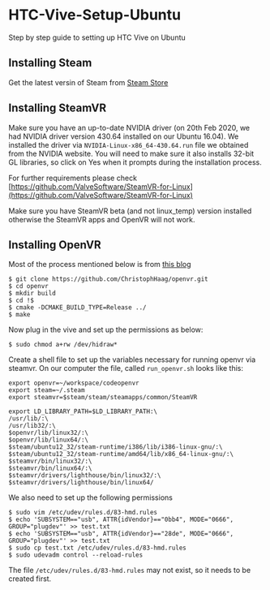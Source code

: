 # HTC-Vive-Setup-Ubuntu
Step by step guide to setting up HTC Vive on Ubuntu

## Installing Steam

Get the latest versin of Steam from [Steam Store](https://www.steamvr.com/en/)

## Installing SteamVR 

Make sure you have an up-to-date NVIDIA driver (on 20th Feb 2020, we had NVIDIA driver version 430.64 installed on our Ubuntu 16.04). We installed the driver via `NVIDIA-Linux-x86_64-430.64.run` file we obtained from the NVIDIA website. You will need to make sure it also installs 32-bit GL libraries, so click on Yes when it prompts during the installation process.

For further requirements please check [https://github.com/ValveSoftware/SteamVR-for-Linux](https://github.com/ValveSoftware/SteamVR-for-Linux)

Make sure you have SteamVR beta (and not linux_temp) version installed otherwise the SteamVR apps and OpenVR will not work. 

## Installing OpenVR 

Most of the process mentioned below is from [this blog](https://celynwalters.github.io/Robotic-Telepresence/2016/10/19/Attempting-VR-in-Ubuntu/)

```
$ git clone https://github.com/ChristophHaag/openvr.git
$ cd openvr
$ mkdir build
$ cd !$
$ cmake -DCMAKE_BUILD_TYPE=Release ../
$ make

```

Now plug in the vive and set up the permissions as below: 

```
$ sudo chmod a+rw /dev/hidraw*
```

Create a shell file to set up the variables necessary for running openvr via steamvr. On our computer the file, called `run_openvr.sh` looks like this:

```
export openvr=~/workspace/codeopenvr
export steam=~/.steam
export steamvr=$steam/steam/steamapps/common/SteamVR

export LD_LIBRARY_PATH=$LD_LIBRARY_PATH:\
/usr/lib/:\
/usr/lib32/:\
$openvr/lib/linux32/:\
$openvr/lib/linux64/:\
$steam/ubuntu12_32/steam-runtime/i386/lib/i386-linux-gnu/:\
$steam/ubuntu12_32/steam-runtime/amd64/lib/x86_64-linux-gnu/:\
$steamvr/bin/linux32/:\
$steamvr/bin/linux64/:\
$steamvr/drivers/lighthouse/bin/linux32/:\
$steamvr/drivers/lighthouse/bin/linux64/
```

We also need to set up the following permissions 

```
$ sudo vim /etc/udev/rules.d/83-hmd.rules
$ echo 'SUBSYSTEM=="usb", ATTR{idVendor}=="0bb4", MODE="0666", GROUP="plugdev"' >> test.txt 
$ echo 'SUBSYSTEM=="usb", ATTR{idVendor}=="28de", MODE="0666", GROUP="plugdev"' >> test.txt
$ sudo cp test.txt /etc/udev/rules.d/83-hmd.rules
$ sudo udevadm control --reload-rules
```
The file `/etc/udev/rules.d/83-hmd.rules` may not exist, so it needs to be created first. 
